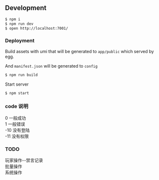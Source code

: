 ## Development

```bash
$ npm i
$ npm run dev
$ open http://localhost:7001/
```

### Deployment

Build assets with umi that will be generated to `app/public` which served by egg.

And `manifest.json` will be generated to `config`

```bash
$ npm run build
```

Start server

```bash
$ npm start
```

### code 说明
0 一般成功  
1 一般错误  
-10 没有登陆  
-11 没有权限  

### TODO
玩家操作--禁言记录  
批量操作  
系统操作  



